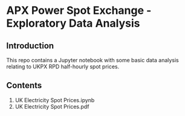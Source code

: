# APX Power Spot Exchange - Exploratory Data Analysis

## Introduction
This repo contains a Jupyter notebook with some basic data analysis relating to UKPX RPD half-hourly spot prices.

## Contents

1. UK Electricity Spot Prices.ipynb
2. UK Electricity Spot Prices.pdf
